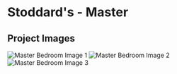 # Stoddard's - Master

## Project Images

![Master Bedroom Image 1](https://storage.googleapis.com/msgsndr/zTjqcEq3Ndj90wvhfc47/media/676881202fc19555a94ae6a2.jpeg)
![Master Bedroom Image 2](https://storage.googleapis.com/msgsndr/zTjqcEq3Ndj90wvhfc47/media/676881204693513efc5480b9.jpeg)
![Master Bedroom Image 3](https://storage.googleapis.com/msgsndr/zTjqcEq3Ndj90wvhfc47/media/6768812046935153ad5480bc.jpeg)
